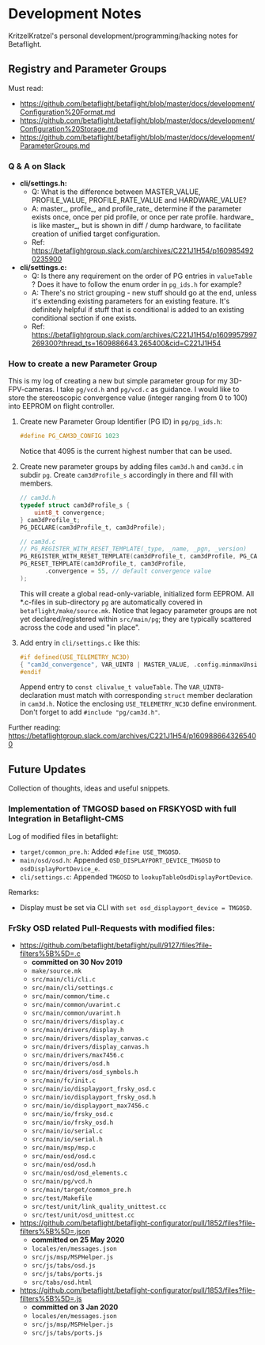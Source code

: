 # Development Notes

KritzelKratzel's personal development/programming/hacking notes for Betaflight.

## Registry and Parameter Groups

Must read:

- https://github.com/betaflight/betaflight/blob/master/docs/development/Configuration%20Format.md
- https://github.com/betaflight/betaflight/blob/master/docs/development/Configuration%20Storage.md
- https://github.com/betaflight/betaflight/blob/master/docs/development/ParameterGroups.md

### Q & A on Slack

- **cli/settings.h:** 
  - Q: What is the difference between MASTER_VALUE, PROFILE_VALUE, PROFILE_RATE_VALUE and HARDWARE_VALUE?
  - A:  master_, profile_, and profile_rate_ determine if the parameter exists once, once per pid profile, or once per rate profile. hardware_ is like master_, but is shown in diff / dump hardware, to facilitate creation of unified target configuration.
  - Ref: https://betaflightgroup.slack.com/archives/C221J1H54/p1609854920235900
- **cli/settings.c:**
  - Q: Is there any requirement on the order of PG entries in `valueTable` ? Does it have to follow the enum order in `pg_ids.h` for example?
  - A: There's no strict grouping - new stuff should go at the end, unless it's extending existing parameters for an existing feature. It's definitely helpful if stuff that is conditional is added to an existing conditional section if one exists.
  - Ref: https://betaflightgroup.slack.com/archives/C221J1H54/p1609957997269300?thread_ts=1609886643.265400&cid=C221J1H54

### How to create a new Parameter Group

This is my log of creating a new but simple parameter group for my 3D-FPV-cameras. I take `pg/vcd.h` and `pg/vcd.c` as guidance. I would like to store the stereoscopic convergence value (integer ranging from 0 to 100) into EEPROM on flight controller.

1. Create new Parameter Group Identifier (PG ID) in `pg/pg_ids.h`: 

   ```c
   #define PG_CAM3D_CONFIG 1023
   ```

   Notice that 4095 is the current highest number that can be used.

2. Create new parameter groups by adding files `cam3d.h` and `cam3d.c` in subdir `pg`.  Create `cam3dProfile_s` accordingly in there and fill with members. 

   ```c
   // cam3d.h
   typedef struct cam3dProfile_s {
       uint8_t convergence;
   } cam3dProfile_t;
   PG_DECLARE(cam3dProfile_t, cam3dProfile);
   
   // cam3d.c
   // PG_REGISTER_WITH_RESET_TEMPLATE(_type, _name, _pgn, _version)
   PG_REGISTER_WITH_RESET_TEMPLATE(cam3dProfile_t, cam3dProfile, PG_CAM3D_CONFIG, 0);
   PG_RESET_TEMPLATE(cam3dProfile_t, cam3dProfile,
   		  .convergence = 55, // default convergence value
   );
   ```

   This will create a global read-only-variable, initialized form EEPROM. All *.c-files in sub-directory `pg` are automatically covered in `betaflight/make/source.mk`. Notice that legacy parameter groups are not yet declared/registered within `src/main/pg`; they are typically scattered across the code and used "in place".

3. Add entry in `cli/settings.c` like this:

   ```c
   #if defined(USE_TELEMETRY_NC3D)
   { "cam3d_convergence", VAR_UINT8 | MASTER_VALUE, .config.minmaxUnsigned = { 0, 100 }, PG_CAM3D_CONFIG, offsetof(cam3dProfile_t, convergence) },
   #endif
   ```

   Append entry to `const clivalue_t valueTable`. The `VAR_UINT8`-declaration must match with corresponding `struct` member declaration in `cam3d.h`. Notice the enclosing `USE_TELEMETRY_NC3D` define environment. Don't forget to add `#include "pg/cam3d.h"`. 

Further reading: https://betaflightgroup.slack.com/archives/C221J1H54/p1609886643265400

## Future Updates

Collection of thoughts, ideas and useful snippets.

### Implementation of TMGOSD based on FRSKYOSD with full Integration in Betaflight-CMS

Log of modified files in betaflight:

- `target/common_pre.h`: Added `#define USE_TMGOSD`.
- `main/osd/osd.h`: Appended `OSD_DISPLAYPORT_DEVICE_TMGOSD` to `osdDisplayPortDevice_e`.
- `cli/settings.c`: Appended `TMGOSD` to `lookupTableOsdDisplayPortDevice`.

Remarks:

- Display must be set via CLI with `set osd_displayport_device = TMGOSD`.

### FrSky OSD related Pull-Requests with modified files:

- https://github.com/betaflight/betaflight/pull/9127/files?file-filters%5B%5D=.c
  - **committed on 30 Nov 2019**
  - `make/source.mk`
  - `src/main/cli/cli.c`
  - `src/main/cli/settings.c`
  - `src/main/common/time.c`
  - `src/main/common/uvarint.c`
  - `src/main/common/uvarint.h`
  - `src/main/drivers/display.c`
  - `src/main/drivers/display.h`
  - `src/main/drivers/display_canvas.c`
  - `src/main/drivers/display_canvas.h`
  - `src/main/drivers/max7456.c`
  - `src/main/drivers/osd.h`
  - `src/main/drivers/osd_symbols.h`
  - `src/main/fc/init.c`
  - `src/main/io/displayport_frsky_osd.c`
  - `src/main/io/displayport_frsky_osd.h`
  - `src/main/io/displayport_max7456.c`
  - `src/main/io/frsky_osd.c`
  - `src/main/io/frsky_osd.h`
  - `src/main/io/serial.c`
  - `src/main/io/serial.h`
  - `src/main/msp/msp.c`
  - `src/main/osd/osd.c`
  - `src/main/osd/osd.h`
  - `src/main/osd/osd_elements.c`
  - `src/main/pg/vcd.h`
  - `src/main/target/common_pre.h`
  - `src/test/Makefile`
  - `src/test/unit/link_quality_unittest.cc`
  - `src/test/unit/osd_unittest.cc`
- https://github.com/betaflight/betaflight-configurator/pull/1852/files?file-filters%5B%5D=.json
  - **committed on 25 May 2020**
  - `locales/en/messages.json`
  - `src/js/msp/MSPHelper.js`
  - `src/js/tabs/osd.js`
  - `src/js/tabs/ports.js`
  - `src/tabs/osd.html`
- https://github.com/betaflight/betaflight-configurator/pull/1853/files?file-filters%5B%5D=.js
  - **committed on 3 Jan 2020**
  - `locales/en/messages.json`
  - `src/js/msp/MSPHelper.js`
  - `src/js/tabs/ports.js`







